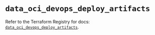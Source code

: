 # `data_oci_devops_deploy_artifacts`

Refer to the Terraform Registry for docs: [`data_oci_devops_deploy_artifacts`](https://registry.terraform.io/providers/hashicorp/oci/7.19.0/docs/data-sources/devops_deploy_artifacts).
